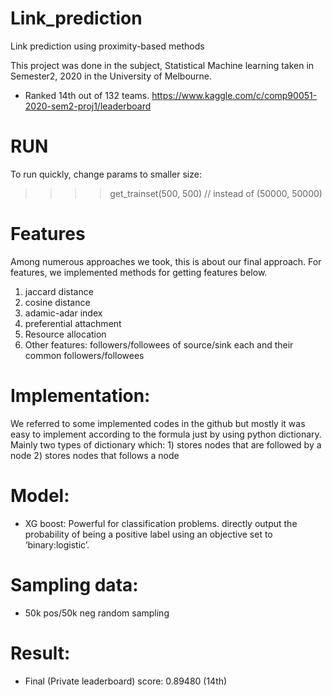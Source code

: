 # Link_prediction
Link prediction using proximity-based methods

This project was done in the subject, Statistical Machine learning taken in Semester2, 2020 in the University of Melbourne.
* Ranked 14th out of 132 teams.
https://www.kaggle.com/c/comp90051-2020-sem2-proj1/leaderboard

# RUN
To run quickly, change params to smaller size: 
>>>> get_trainset(500, 500)  // instead of (50000, 50000)

# Features
Among numerous approaches we took, this is about our final approach.
For features, we implemented methods for getting features below.
1) jaccard distance
2) cosine distance
3) adamic-adar index
4) preferential attachment
5) Resource allocation
6) Other features: followers/followees of source/sink each and their common followers/followees

# Implementation: 
We referred to some implemented codes in the github but mostly it was easy to implement according to the formula just by using python dictionary. 
Mainly two types of dictionary which: 1) stores nodes that are followed by a node 2) stores nodes that follows a node

# Model: 
- XG boost: Powerful for classification problems. directly output the probability of being a positive label using an objective set to ‘binary:logistic’.

# Sampling data: 
- 50k pos/50k neg random sampling

# Result:
- Final (Private leaderboard) score:  0.89480 (14th)
